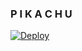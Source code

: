 
### P I K A C H U

[![Deploy](https://www.herokucdn.com/deploy/button.svg)](https://heroku.com/deploy?template=https://github.com/TEAM-PIKACHU-INDIA/PIKACHU-THE-USERBOT)


